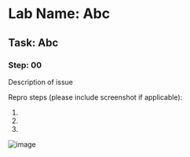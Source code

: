 # Lab Name: Abc
## Task: Abc
### Step: 00

Description of issue

Repro steps (please include screenshot if applicable):

1.
1.
1.

![image](https://user-images.githubusercontent.com/77289548/164813485-54e7cc1a-7784-40d7-bda7-4627acc6345a.png)
